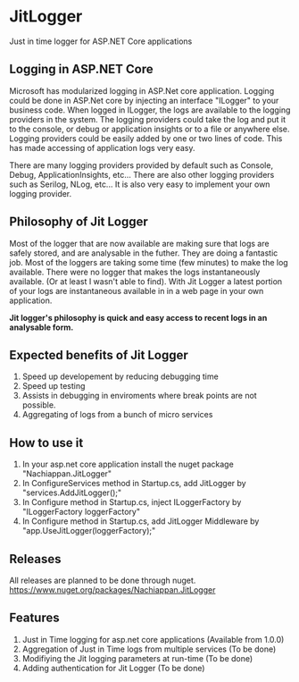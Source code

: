 # JitLogger
Just in time logger for ASP.NET Core applications

## Logging in ASP.NET Core
Microsoft has modularized logging in ASP.Net core application.
Logging could be done in ASP.Net core by injecting an interface "ILogger" to your business code.
When logged in ILogger, the logs are available to the logging providers in the system. The logging providers could take the log and put it to the console, or debug or application insights or to a file or anywhere else.
Logging providers could be easily added by one or two lines of code. This has made accessing of application logs very easy.

There are many logging providers provided by default such as Console, Debug, ApplicationInsights, etc... There are also other logging providers such as Serilog, NLog, etc... It is also very easy to implement your own logging provider.

## Philosophy of Jit Logger
Most of the logger that are now available are making sure that logs are safely stored, and are analysable in the futher. They are doing a fantastic job. Most of the loggers are taking some time (few minutes) to make the log available. There were no logger that makes the logs instantaneously available. (Or at least I wasn't able to find). With Jit Logger a latest portion of your logs are instantaneous available in in a web page in your own application.

**Jit logger's philosophy is quick and easy access to recent logs in an analysable form.**

## Expected benefits of Jit Logger
1. Speed up developement by reducing debugging time
2. Speed up testing
3. Assists in debugging in enviroments where break points are not possible.
4. Aggregating of logs from a bunch of micro services

## How to use it
1. In your asp.net core application install the nuget package "Nachiappan.JitLogger"
2. In ConfigureServices method in Startup.cs, add JitLogger by "services.AddJitLogger();"
3. In Configure method in Startup.cs, inject ILoggerFactory by "ILoggerFactory loggerFactory"
4. In Configure method in Startup.cs, add JitLogger Middleware by "app.UseJitLogger(loggerFactory);"

## Releases
All releases are planned to be done through nuget.
https://www.nuget.org/packages/Nachiappan.JitLogger

## Features
1. Just in Time logging for asp.net core applications (Available from 1.0.0)
2. Aggregation of Just in Time logs from multiple services (To be done)
3. Modifiying the Jit logging parameters at run-time (To be done)
4. Adding authentication for Jit Logger (To be done)

